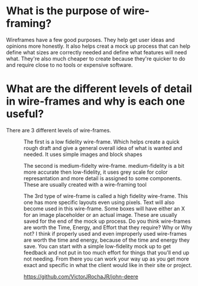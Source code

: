 # What is the purpose of wire-framing? 
Wireframes have a few good purposes. They help get user ideas and opinions more honestly. It also helps creat a mock up process that can help define what sizes are correctly needed and define what features will need what.
They're also much cheaper to create because they're quicker to do and require close to no tools or expensive software. 

# What are the different levels of detail in wire-frames and why is each one useful?
There are 3 different levels of wire-frames.
<ul>
<ul>The first is a low fidelity wire-frame. Which helps create a quick rough draft and give a general overall idea of what is wanted and needed. It uses simple images and block shapes</ul>
<ul>The second is medium-fidelty wire-frame. medium-fidelity is a bit more accurate then low-fidelity, it uses grey scale for color represantation and more detail is assigned to some components. These are usually created with a wire-framing tool</ul>
<ul>The 3rd type of wire-frame is called a high fidelity wire-frame. This one has more specific layouts even using pixels. Text will also become used in this wire-frame. Some boxes will have either an X for an image placeholder or an actual image. These are usually saved for the end of the mock up process.
Do you think wire-frames are worth the Time, Energy, and Effort that they require? Why or Why not?
I think if properly used and even improperly used  wire-frames are worth the time and energy, because of the time and energy they save. You can start with a simple low-fidelity mock up to get feedback and not put in too much effort for things that you'll end up not needing. From there you can work your way up as you get more exact and specific in what the client would like in their site or project.

https://github.com/VictorJRochaJR/john-deere
